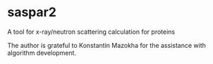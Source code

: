 # saspar2
A tool for x-ray/neutron scattering calculation for proteins

The author is grateful to Konstantin Mazokha for the assistance with algorithm development.
